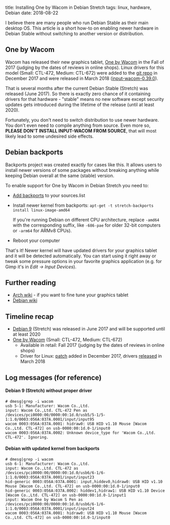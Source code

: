 title: Installing One by Wacom in Debian Stretch
tags: linux, hardware, Debian
date: 2018-08-22


I believe there are many people who run Debian Stable as their main desktop OS.
This article is a short how-to on enabling newer hardware in Debian Stable
without switching to another version or distribution.


## One by Wacom

Wacom has released their new graphics tablet, [One by Wacom] in the Fall of 2017
(judging by the dates of reviews in online shops). Linux drivers for this model
(Small: CTL-472, Medium: CTL-672) were added to the [git repo][linuxwacom] in
December 2017 and were released in March 2018 ([input-wacom-0.39.0]).

That is several months after the current Debian Stable (Stretch) was released
(June 2017). So there is exactly zero chance of it containing drivers for that
hardware - "stable" means no new software except security updates gets
introduced during the lifetime of the release (until at least 2020).

Fortunately, you don't need to switch distribution to use newer hardware. You
don't even need to compile anything from source. Even more so, **PLEASE DON'T
INSTALL INPUT-WACOM FROM SOURCE**, that will most likely lead to some undesired
side effects.


## Debian backports

Backports project was created exactly for cases like this. It allows users to
install newer versions of some packages without breaking anything while keeping
Debian overall at the same (stable) version.

To enable support for One by Wacom in Debian Stretch you need to:

- [Add backports][backports] to your sources.list

- Install newer kernel from backports:
  `apt-get -t stretch-backports install linux-image-amd64`

  If you're running Debian on different CPU architecture, replace `-amd64` with
  the corresponding suffix, like `-686-pae` for older 32-bit computers or
  `-arm64` for ARMv8 CPUs).

- Reboot your computer

That's it! Newer kernel will have updated drivers for your graphics tablet and
it will be detected automatically. You can start using it right away or tweak
some pressure options in your favorite graphics application (e.g. for Gimp it's
in *Edit -> Input Devices*).


## Further reading

- [Arch wiki] - if you want to fine tune your graphics tablet
- [Debian wiki]


## Timeline recap

- [Debian 9] (Stretch) was released in June 2017 and will be supported until
  at least 2020
- [One by Wacom] (Small: CTL-472, Medium: CTL-672)
  - Available in retail: Fall 2017 (judging by the dates of reviews in online
    shops)
  - Driver for Linux: [patch] added in December 2017, drivers
    [released][input-wacom-0.39.0] in March 2018


## Log messages (for reference)

#### Debian 9 (Stretch) without proper driver

```
# dmesg|grep -i wacom
usb 5-1: Manufacturer: Wacom Co.,Ltd.
input: Wacom Co.,Ltd. CTL-472 Pen as /devices/pci0000:00/0000:00:1d.0/usb5/5-1/5-1:1.0/0003:056A:037A.0001/input/input95
wacom 0003:056A:037A.0001: hidraw0: USB HID v1.10 Mouse [Wacom Co.,Ltd. CTL-472] on usb-0000:00:1d.0-1/input0
wacom 0003:056A:037A.0002: Unknown device_type for 'Wacom Co.,Ltd. CTL-472'. Ignoring.
```

#### Debian with updated kernel from backports

```
# dmesg|grep -i wacom
usb 6-1: Manufacturer: Wacom Co.,Ltd.
input: Wacom Co.,Ltd. CTL-472 as /devices/pci0000:00/0000:00:1d.0/usb6/6-1/6-1:1.0/0003:056A:037A.0001/input/input23
hid-generic 0003:056A:037A.0001: input,hiddev0,hidraw0: USB HID v1.10 Mouse [Wacom Co.,Ltd. CTL-472] on usb-0000:00:1d.0-1/input0
hid-generic 0003:056A:037A.0002: hiddev1,hidraw1: USB HID v1.10 Device [Wacom Co.,Ltd. CTL-472] on usb-0000:00:1d.0-1/input1
input: Wacom One by Wacom S Pen as /devices/pci0000:00/0000:00:1d.0/usb6/6-1/6-1:1.0/0003:056A:037A.0001/input/input24
wacom 0003:056A:037A.0001: hidraw0: USB HID v1.10 Mouse [Wacom Co.,Ltd. CTL-472] on usb-0000:00:1d.0-1/input0
```

[Arch wiki]: https://wiki.archlinux.org/index.php/wacom_tablet#Configuration
[Debian 9]: https://www.debian.org/News/2017/20170617
[Debian wiki]: https://wiki.debian.org/WacomTablets
[One by Wacom]: https://www.wacom.com/en-cn/products/pen-tablets/one-by-wacom
[backports]: https://backports.debian.org/Instructions/
[input-wacom-0.39.0]: https://github.com/linuxwacom/input-wacom/releases/tag/input-wacom-0.39.0
[linuxwacom]: https://github.com/linuxwacom/input-wacom
[patch]: https://github.com/linuxwacom/input-wacom/commit/b12529e589dae810f0b6ef0b22f67b3860f86cde
